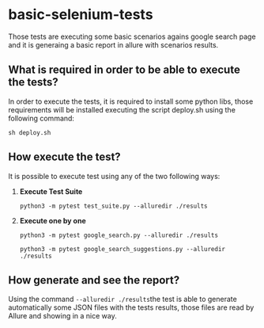 # basic-selenium-tests
Those tests are executing some basic scenarios agains google search page and it is generaing a basic report in allure with scenarios results. 

## What is required in order to be able to execute the tests?
In order to execute the tests, it is required to install some python libs, those requirements will be installed executing the script  deploy.sh using the following command:

`sh deploy.sh`

## How execute the test?
It is possible to execute test using any of the two following ways:

 1. **Execute Test Suite**
    
    `python3 -m pytest test_suite.py --alluredir ./results`

 2. **Execute one by one**
 
    `python3 -m pytest google_search.py --alluredir ./results`

    `python3 -m pytest google_search_suggestions.py --alluredir ./results`
 
## How generate and see the report?
Using the command `--alluredir ./results`the test is able to generate automatically some JSON files with the tests results, those files are read by Allure and showing in a nice way.

